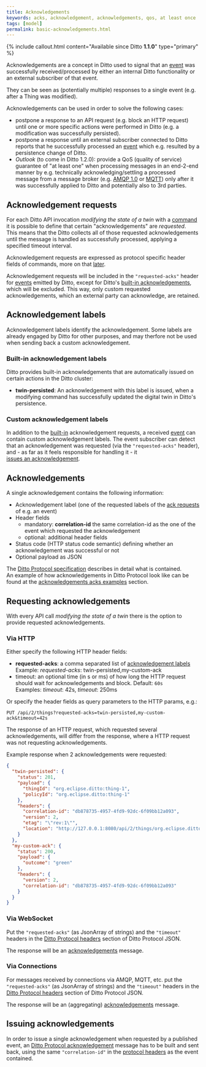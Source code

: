 ```yaml
---
title: Acknowledgements
keywords: acks, acknowledgement, acknowledgements, qos, at least once
tags: [model]
permalink: basic-acknowledgements.html
---
```


{% include callout.html content="Available since Ditto **1.1.0**" type="primary" %}

Acknowledgements are a concept in Ditto used to signal that an [event](basic-signals-event.html) was successfully 
received/processed by either an internal Ditto functionality or an external subscriber of that event.

They can be seen as (potentially multiple) responses to a single event (e.g. after a Thing was modified). 

Acknowledgements can be used in order to solve the following cases:
* postpone a response to an API request (e.g. block an HTTP request) until one or more specific actions were performed in 
  Ditto (e.g. a modification was successfully persisted).
* postpone a response until an external subscriber connected to Ditto reports that he successfully processed an 
  [event](basic-signals-event.html) which e.g. resulted by a persistence change of Ditto. 
* *Outlook* (to come in Ditto 1.2.0): provide a QoS (quality of service) guarantee of "at least one" when processing 
  messages in an end-2-end manner by e.g. technically acknowledging/settling a processed message from a message broker 
  (e.g. [AMQP 1.0](connectivity-protocol-bindings-amqp10.html) or [MQTT](connectivity-protocol-bindings-mqtt.html)) only
  after it was successfully applied to Ditto and potentially also to 3rd parties.


## Acknowledgement requests

For each Ditto API invocation *modifying the state of a twin* with a [command](basic-signals-command.html) it is 
possible to define that certain "acknowledgements" are *requested*.<br/>
This means that the Ditto collects all of those requested acknowledgements until the message is handled as successfully 
processed, applying a specified timeout interval.

Acknowledgement requests are expressed as protocol specific header fields of commands, more on that 
[later](#requesting-acknowledgements).

Acknowledgement requests will be included in the `"requested-acks"` header for 
[events](basic-signals-event.html) emitted by Ditto, 
except for Ditto's [built-in acknowledgements](#built-in-acknowledgement-labels),
which will be excluded. This way, only custom requested acknowledgements, which an external party can acknowledge, are retained.


## Acknowledgement labels

Acknowledgement labels identify the acknowledgement. Some labels are already engaged by Ditto for other purposes, 
and may therfore not be used when sending back a custom acknowledgement.

### Built-in acknowledgement labels

Ditto provides built-in acknowledgements that are automatically issued on certain actions in the Ditto cluster:
* **twin-persisted**: An acknowledgement with this label is issued, when a modifying command has successfully 
updated the digital twin in Ditto's persistence.

### Custom acknowledgement labels

In addition to the [built-in](#built-in-acknowledgement-labels) acknowledgement requests, 
a received [event](basic-signals-event.html) can contain
custom acknowledgement labels. 
The event subscriber can detect that an acknowledgement was requested 
(via the `"requested-acks"` header), and - as far as it feels responsible for handling it - it  
[issues an acknowledgement](#issuing-acknowledgements).


## Acknowledgements

A single acknowledgement contains the following information:
* Acknowledgement label (one of the requested labels of the [ack requests](#acknowledgement-requests) of e.g. an event)
* Header fields
    * mandatory: **correlation-id** the same correlation-id as the one of the event which requested the acknowledgement
    * optional: additional header fields
* Status code (HTTP status code semantic) defining whether an acknowledgement was successful or not
* Optional payload as JSON

The [Ditto Protocol specification](protocol-specification-acks.html) describes in detail what is contained.<br/>
An example of how acknowledgements in Ditto Protocol look like can be found at the
[acknowledgements acks examples](protocol-examples.html#acknowledgements-acks) section.


## Requesting acknowledgements

With every API call *modifying the state of a twin* there is the option to provide requested acknowledgements.  

### Via HTTP

Either specify the following HTTP header fields:
  * **requested-acks**: a comma separated list of [acknowledgement labels](#acknowledgement-labels)<br/>
  Example: *requested-acks*: twin-persisted,my-custom-ack
  * timeout: an optional time (in s or ms) of how long the HTTP request should wait for acknowledgements and block. Default: `60s`<br/>
  Examples: *timeout*: 42s, *timeout*: 250ms

Or specify the header fields as query parameters to the HTTP params, e.g.:
```
PUT /api/2/things?requested-acks=twin-persisted,my-custom-ack&timeout=42s
```

The response of an HTTP request, which requested several acknowledgements, will differ from the response, 
where a HTTP request was not
requesting acknowledgements.

Example response when 2 acknowledgements were requested:
```json
{
  "twin-persisted": {
    "status": 201,
    "payload": {
      "thingId": "org.eclipse.ditto:thing-1",
      "policyId": "org.eclipse.ditto:thing-1"
    },
    "headers": {
      "correlation-id": "db878735-4957-4fd9-92dc-6f09bb12a093",
      "version": 2,
      "etag": "\"rev:1\"",
      "location": "http://127.0.0.1:8080/api/2/things/org.eclipse.ditto:thing-1"
    }
  },
  "my-custom-ack": {
    "status": 200,
    "payload": {
      "outcome": "green"
    },
    "headers": {
      "version": 2,
      "correlation-id": "db878735-4957-4fd9-92dc-6f09bb12a093"
    }
  }
}
```

### Via WebSocket

Put the `"requested-acks"` (as JsonArray of strings) and the `"timeout"` headers in the 
[Ditto Protocol headers](protocol-specification.html#headers) section of Ditto Protocol JSON.

The response will be an [acknowledgements](protocol-specification-acks.html) message.

### Via Connections

For messages received by connections via AMQP, MQTT, etc. put the `"requested-acks"` (as JsonArray of strings) and the 
`"timeout"` headers in the [Ditto Protocol headers](protocol-specification.html#headers) section of Ditto Protocol JSON.

The response will be an (aggregating) [acknowledgements](protocol-specification-acks.html#acknowledgements-aggregating) 
message.


## Issuing acknowledgements

In order to issue a single acknowledgement when requested by a published event, an 
[Ditto Protocol acknowledgement](protocol-specification-acks.html#acknowledgement) message has to be built and sent 
back, using the same `"correlation-id"` in the [protocol headers](protocol-specification.html#headers) as the event
contained.

